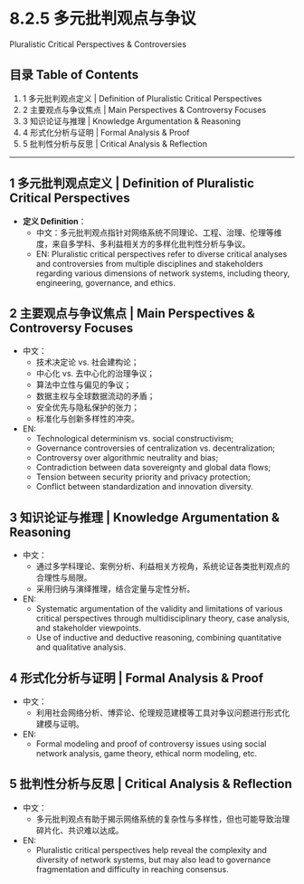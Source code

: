 # 8.2.5 多元批判观点与争议

Pluralistic Critical Perspectives & Controversies

## 目录 Table of Contents

1. 1 多元批判观点定义 | Definition of Pluralistic Critical Perspectives
2. 2 主要观点与争议焦点 | Main Perspectives & Controversy Focuses
3. 3 知识论证与推理 | Knowledge Argumentation & Reasoning
4. 4 形式化分析与证明 | Formal Analysis & Proof
5. 5 批判性分析与反思 | Critical Analysis & Reflection

---

## 1 多元批判观点定义 | Definition of Pluralistic Critical Perspectives

- **定义 Definition**：
  - 中文：多元批判观点指针对网络系统不同理论、工程、治理、伦理等维度，来自多学科、多利益相关方的多样化批判性分析与争议。
  - EN: Pluralistic critical perspectives refer to diverse critical analyses and controversies from multiple disciplines and stakeholders regarding various dimensions of network systems, including theory, engineering, governance, and ethics.

## 2 主要观点与争议焦点 | Main Perspectives & Controversy Focuses

- 中文：
  - 技术决定论 vs. 社会建构论；
  - 中心化 vs. 去中心化的治理争议；
  - 算法中立性与偏见的争议；
  - 数据主权与全球数据流动的矛盾；
  - 安全优先与隐私保护的张力；
  - 标准化与创新多样性的冲突。
- EN:
  - Technological determinism vs. social constructivism;
  - Governance controversies of centralization vs. decentralization;
  - Controversy over algorithmic neutrality and bias;
  - Contradiction between data sovereignty and global data flows;
  - Tension between security priority and privacy protection;
  - Conflict between standardization and innovation diversity.

## 3 知识论证与推理 | Knowledge Argumentation & Reasoning

- 中文：
  - 通过多学科理论、案例分析、利益相关方视角，系统论证各类批判观点的合理性与局限。
  - 采用归纳与演绎推理，结合定量与定性分析。
- EN:
  - Systematic argumentation of the validity and limitations of various critical perspectives through multidisciplinary theory, case analysis, and stakeholder viewpoints.
  - Use of inductive and deductive reasoning, combining quantitative and qualitative analysis.

## 4 形式化分析与证明 | Formal Analysis & Proof

- 中文：
  - 利用社会网络分析、博弈论、伦理规范建模等工具对争议问题进行形式化建模与证明。
- EN:
  - Formal modeling and proof of controversy issues using social network analysis, game theory, ethical norm modeling, etc.

## 5 批判性分析与反思 | Critical Analysis & Reflection

- 中文：
  - 多元批判观点有助于揭示网络系统的复杂性与多样性，但也可能导致治理碎片化、共识难以达成。
- EN:
  - Pluralistic critical perspectives help reveal the complexity and diversity of network systems, but may also lead to governance fragmentation and difficulty in reaching consensus.
